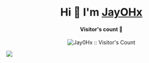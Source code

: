 <div align="center">
<h1 align="center">Hi 👋 I'm <a href="https://discord.com/users/1044741314094317638" target="blank">
JayOHx</a></h1>
</div>

<h4 align="center">Visitor's count 👀</h4>
<p align="center"><img src="https://profile-counter.glitch.me/{Jay0Hx}/count.svg" alt="Jay0Hx :: Visitor's Count" /></p>

<picture>
<source 
  srcset="https://github-readme-stats.vercel.app/api?username=Jay0Hx&show_icons=true&theme=tokyonight"
  media="(prefers-color-scheme: dark)"
/>
<source
  srcset="https://github-readme-stats.vercel.app/api?username=Jay0Hx&show_icons=true"
  media="(prefers-color-scheme: light), (prefers-color-scheme: no-preference)"
/>
<img src="https://github-readme-stats.vercel.app/api?username=Jay0Hx&show_icons=true" />
</picture>
